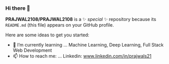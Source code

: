 ### Hi there 👋

**PRAJWAL2108/PRAJWAL2108** is a ✨ _special_ ✨ repository because its `README.md` (this file) appears on your GitHub profile.

Here are some ideas to get you started:


- 🌱 I’m currently learning ... Machine Learning, Deep Learning, Full Stack Web Development
- 📫 How to reach me: ... Linkedin: www.linkedin.com/in/prajwals21


